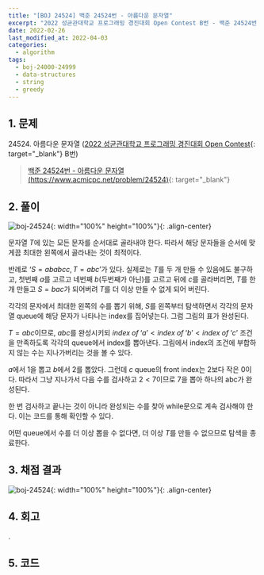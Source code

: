 ```yaml
---
title: "[BOJ 24524] 백준 24524번 - 아름다운 문자열"
excerpt: "2022 성균관대학교 프로그래밍 경진대회 Open Contest B번 - 백준 24524번 아름다운 문자열 풀이"
date: 2022-02-26
last_modified_at: 2022-04-03
categories:
  - algorithm
tags:
  - boj-24000-24999
  - data-structures
  - string
  - greedy
---
```


## 1. 문제
$24524$. 아름다운 문자열 ([2022 성균관대학교 프로그래밍 경진대회 Open Contest](https://burningfalls.github.io/contest/2022-skku-baekjoon-contest/){: target="_blank"} B번)

> [백준 24524번 - 아름다운 문자열 (https://www.acmicpc.net/problem/24524)](https://www.acmicpc.net/problem/24524){: target="_blank"}

## 2. 풀이

![boj-24524](https://user-images.githubusercontent.com/30232837/161428046-d76c3e36-bd45-428f-b9c5-91cb01e07232.png "boj-24524"){: width="100%" height="100%"}{: .align-center}

문자열 $T$에 있는 모든 문자를 순서대로 골라내야 한다. 따라서 해당 문자들을 순서에 맞게끔 최대한 왼쪽에서 골라내는 것이 최적이다. 

반례로 ‘$S=ababcc,\, T=abc$’가 있다. 실제로는 $T$를 두 개 만들 수 있음에도 불구하고, 첫번째 $a$를 고르고 네번째 $b$(두번째가 아닌)를 고르고 뒤에 $c$를 골라버리면, $T$를 한 개 만들고 $S=bac$가 되어버려 $T$를 더 이상 만들 수 없게 되어 버린다.

각각의 문자에서 최대한 왼쪽의 수를 뽑기 위해, $S$를 왼쪽부터 탐색하면서 각각의 문자열 queue에 해당 문자가 나타나는 index를 집어넣는다. 그럼 그림의 표가 완성된다. 

$T=abc$이므로, $abc$를 완성시키되 $index\;of\;‘a’ \lt index\;of\;‘b’ \lt index\;of\;‘c’$ 조건을 만족하도록 각각의 queue에서 index를 뽑아낸다. 그림에서 index의 조건에 부합하지 않는 수는 지나가버리는 것을 볼 수 있다. 

$a$에서 $1$을 뽑고 $b$에서 $2$를 뽑았다. 그런데 $c$ queue의 front index는 $2$보다 작은 $0$이다. 따라서 그냥 지나가서 다음 수를 검사하고 $2 \lt 7$이므로 $7$을 뽑아 하나의 abc가 완성된다. 

한 번 검사하고 끝나는 것이 아니라 완성되는 수를 찾아 while문으로 계속 검사해야 한다. 이는 코드를 통해 확인할 수 있다. 

어떤 queue에서 수를 더 이상 뽑을 수 없다면, 더 이상 $T$를 만들 수 없으므로 탐색을 종료한다.

## 3. 채점 결과

![boj-24524](https://user-images.githubusercontent.com/30232837/161428186-43b05490-bf7b-42c7-abe2-6a994d4f6fe5.png "boj-24524"){: width="100%" height="100%"}{: .align-center}

## 4. 회고

.

## 5. 코드

<script src="https://gist.github.com/BurningFalls/cdb843a4acfdd0334f6016926ff6a5e0.js"></script>